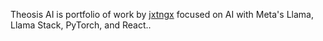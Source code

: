 Theosis AI is portfolio of work by [jxtngx](https://github.com/jxtngx) focused on AI with Meta's Llama, Llama Stack, PyTorch, and React..
